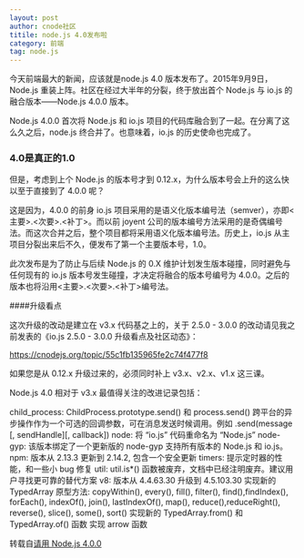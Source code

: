 ```yaml
---
layout: post
author: cnode社区
titile: node.js 4.0发布啦
category: 前端
tag: node.js 
---
```


 今天前端最大的新闻，应该就是node.js 4.0 版本发布了。2015年9月9日，Node.js 重装上阵。社区在经过大半年的分裂，终于放出首个 Node.js 与 io.js 的融合版本——Node.js 4.0.0 版本。

 Node.js 4.0.0 首次将 Node.js 和 io.js 项目的代码库融合到了一起。在分离了这么久之后，node.js 终合并了。也意味着，io.js 的历史使命也完成了。

### 4.0是真正的1.0

但是，考虑到上个 Node.js 的版本号才到 0.12.x，为什么版本号会上升的这么快以至于直接到了 4.0.0 呢？

这是因为，4.0.0 的前身 io.js 项目采用的是语义化版本编号法（semver），亦即<主要>.<次要>.<补丁>。而以前 joyent 公司的版本编号方法采用的是奇偶编号法。而这次合并之后，整个项目都将采用语义化版本编号法。历史上，io.js 从主项目分裂出来后不久，便发布了第一个主要版本号，1.0。

此次发布是为了防止与后续 Node.js 的 0.X 维护计划发生版本碰撞，同时避免与任何现有的 io.js 版本号发生碰撞，才决定将融合的版本号编号为 4.0.0。之后的版本也将沿用<主要>.<次要>.<补丁>编号法。

####升级看点

这次升级的改动是建立在 v3.x 代码基之上的，关于 2.5.0 - 3.0.0 的改动请见我之前发表的《io.js 2.5.0 - 3.0.0 升级看点及社区动态》：

https://cnodejs.org/topic/55c1fb135965fe2c74f477f8

如果您是从 0.12.x 升级过来的，必须同时补上 v3.x、v2.x、v1.x 这三课。

Node.js 4.0 相对于 v3.x 最值得关注的改进记录包括：

child_process: ChildProcess.prototype.send() 和 process.send() 跨平台的异步操作作为一个可选的回调参数，可在消息发送时候调用。例如 .send(message [, sendHandle][, callback])
node: 将 “io.js” 代码重命名为 “Node.js”
node-gyp: 该版本绑定了一个更新版的 node-gyp 支持所有版本的 Node.js 和 io.js。
npm: 版本从 2.13.3 更新到 2.14.2, 包含一个安全更新
timers: 提示定时器的性能，和一些小 bug 修复
util: util.is*() 函数被废弃，文档中已经注明废弃。建议用户寻找更可靠的替代方案
v8: 版本从 4.4.63.30 升级到 4.5.103.30
实现新的 TypedArray 原型方法: copyWithin(), every(), fill(), filter(), find(),findIndex(), forEach(), indexOf(), join(), lastIndexOf(), map(), reduce(),reduceRight(), reverse(), slice(), some(), sort()
实现新的 TypedArray.from() 和 TypedArray.of() 函数
实现 arrow 函数

转载自[请用 Node.js 4.0.0](https://cnodejs.org/topic/55efcc524b70f72113ff4f3b)